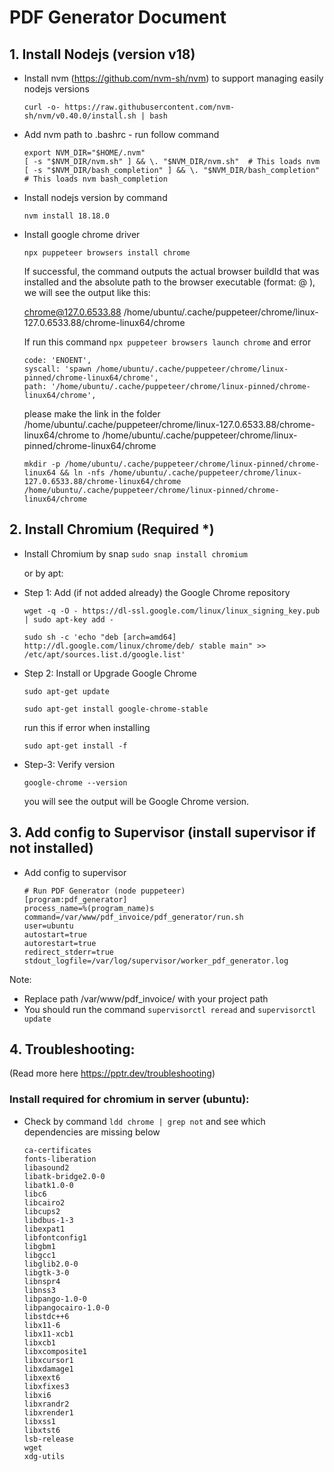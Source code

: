 

# PDF Generator Document

## 1. Install Nodejs (version v18)
  - Install nvm (https://github.com/nvm-sh/nvm) to support managing easily nodejs versions
    
    ```
    curl -o- https://raw.githubusercontent.com/nvm-sh/nvm/v0.40.0/install.sh | bash
    ```

  - Add nvm path to .bashrc - run follow command
    
    ```
    export NVM_DIR="$HOME/.nvm"
    [ -s "$NVM_DIR/nvm.sh" ] && \. "$NVM_DIR/nvm.sh"  # This loads nvm
    [ -s "$NVM_DIR/bash_completion" ] && \. "$NVM_DIR/bash_completion"  # This loads nvm bash_completion
    ```

  - Install nodejs version by command 
    
    ```
    nvm install 18.18.0
    ```

  - Install google chrome driver
    
    ```
    npx puppeteer browsers install chrome
    ```

    If successful, the command outputs the actual browser buildId that was installed and the absolute path to the
    browser executable (format: <browser>@<buildID> <path>), we will see the output like this:
    
    chrome@127.0.6533.88 /home/ubuntu/.cache/puppeteer/chrome/linux-127.0.6533.88/chrome-linux64/chrome
    
    If run this command `npx puppeteer browsers launch chrome` and error 
    
    ```
    code: 'ENOENT',
    syscall: 'spawn /home/ubuntu/.cache/puppeteer/chrome/linux-pinned/chrome-linux64/chrome',
    path: '/home/ubuntu/.cache/puppeteer/chrome/linux-pinned/chrome-linux64/chrome',
    ```

    please make the link in the folder /home/ubuntu/.cache/puppeteer/chrome/linux-127.0.6533.88/chrome-linux64/chrome to /home/ubuntu/.cache/puppeteer/chrome/linux-pinned/chrome-linux64/chrome

    ```
    mkdir -p /home/ubuntu/.cache/puppeteer/chrome/linux-pinned/chrome-linux64 && ln -nfs /home/ubuntu/.cache/puppeteer/chrome/linux-127.0.6533.88/chrome-linux64/chrome /home/ubuntu/.cache/puppeteer/chrome/linux-pinned/chrome-linux64/chrome
    ```

## 2. Install Chromium (Required *)
- Install Chromium by snap
  ```sudo snap install chromium```

  or by apt:

- Step 1: Add (if not added already) the Google Chrome repository
    ```
    wget -q -O - https://dl-ssl.google.com/linux/linux_signing_key.pub | sudo apt-key add -
    ```
    ```
    sudo sh -c 'echo "deb [arch=amd64] http://dl.google.com/linux/chrome/deb/ stable main" >> /etc/apt/sources.list.d/google.list'
    ```
- Step 2: Install or Upgrade Google Chrome
    ```
    sudo apt-get update
    ```
    ```
    sudo apt-get install google-chrome-stable
    ```
    run this if error when installing
    ```
    sudo apt-get install -f
    ```
- Step-3: Verify version
    ```
    google-chrome --version
    ```
    you will see the output will be Google Chrome version.


## 3. Add config to Supervisor (install supervisor if not installed)
  - Add config to supervisor
    ```
    # Run PDF Generator (node puppeteer)
    [program:pdf_generator]
    process_name=%(program_name)s
    command=/var/www/pdf_invoice/pdf_generator/run.sh
    user=ubuntu
    autostart=true
    autorestart=true
    redirect_stderr=true
    stdout_logfile=/var/log/supervisor/worker_pdf_generator.log
    ```
  Note: 
  + Replace path /var/www/pdf_invoice/ with your project path
  + You should run the command `supervisorctl reread` and `supervisorctl update`
  
## 4. Troubleshooting: 
(Read more here https://pptr.dev/troubleshooting)

### Install required for chromium in server (ubuntu):
  - Check by command `ldd chrome | grep not` and see which dependencies are missing below
    ```
    ca-certificates
    fonts-liberation
    libasound2
    libatk-bridge2.0-0
    libatk1.0-0
    libc6
    libcairo2
    libcups2
    libdbus-1-3
    libexpat1
    libfontconfig1
    libgbm1
    libgcc1
    libglib2.0-0
    libgtk-3-0
    libnspr4
    libnss3
    libpango-1.0-0
    libpangocairo-1.0-0
    libstdc++6
    libx11-6
    libx11-xcb1
    libxcb1
    libxcomposite1
    libxcursor1
    libxdamage1
    libxext6
    libxfixes3
    libxi6
    libxrandr2
    libxrender1
    libxss1
    libxtst6
    lsb-release
    wget
    xdg-utils
    ```